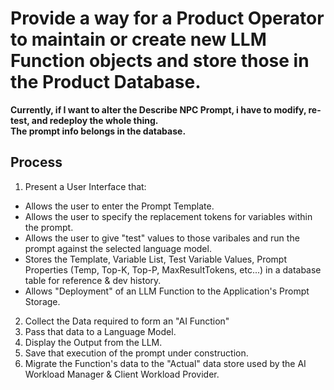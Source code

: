 # Provide a way for a Product Operator to maintain or create new LLM Function objects and store those in the Product Database.

**Currently, if I want to alter the Describe NPC  Prompt, i have to modify, re-test, and redeploy the whole thing.**  
**The prompt info belongs in the database.**

## Process
1. Present a User Interface that:
  * Allows the user to enter the Prompt Template.
  * Allows the user to specify the replacement tokens for variables within the prompt.
  * Allows the user to give "test" values to those varibales and run the prompt against the selected language model.
  * Stores the Template, Variable List, Test Variable Values, Prompt Properties (Temp, Top-K, Top-P, MaxResultTokens, etc...) in a database table for reference & dev history.
  * Allows "Deployment" of an LLM Function to the Application's Prompt Storage.
2. Collect the Data required to form an "AI Function"
3. Pass that data to a Language Model.
4. Display the Output from the LLM.
5. Save that execution of the prompt under construction.
6. Migrate the Function's data to the "Actual" data store used by the AI Workload Manager & Client Workload Provider.
